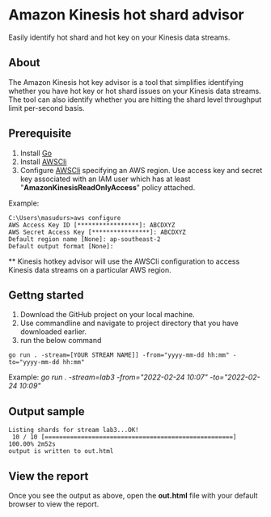 # Amazon Kinesis hot shard advisor
Easily identify hot shard and hot key on your Kinesis data streams.

## About
The Amazon Kinesis hot key advisor is a tool that simplifies identifying whether you have hot key or hot shard issues on your Kinesis data streams. The tool can also identify whether you are hitting the shard level throughput limit per-second basis.

## Prerequisite
1. Install [Go](https://go.dev/doc/install)
2. Install [AWSCli](https://aws.amazon.com/cli/)
3. Configure [AWSCli](https://docs.aws.amazon.com/cli/latest/userguide/cli-configure-quickstart.html) specifying an AWS region. Use access key and secret key associated with an IAM user which has at least "**AmazonKinesisReadOnlyAccess**" policy attached.

Example:
```
C:\Users\masudurs>aws configure
AWS Access Key ID [*****************]: ABCDXYZ
AWS Secret Access Key [****************]: ABCDXYZ
Default region name [None]: ap-southeast-2
Default output format [None]:

```

** Kinesis hotkey advisor will use the AWSCli configuration to access Kinesis data streams on a particular AWS region.

## Gettng started
1. Download the GitHub project on your local machine.
2. Use commandline and navigate to project directory that you have downloaded earlier.
3. run the below command
```
go run . -stream=[YOUR STREAM NAME]] -from="yyyy-mm-dd hh:mm" -to="yyyy-mm-dd hh:mm"
```
Example:  *go run . -stream=lab3 -from="2022-02-24 10:07" -to="2022-02-24 10:09"* 

## Output sample
```
Listing shards for stream lab3...OK!
 10 / 10 [====================================================] 100.00% 2m52s
output is written to out.html
```

## View the report
Once you see the output as above, open the **out.html** file with your default browser to view the report.